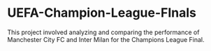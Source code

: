 # UEFA-Champion-League-FInals
This project involved analyzing and comparing the performance of Manchester City FC and Inter Milan for the Champions League Final. 
